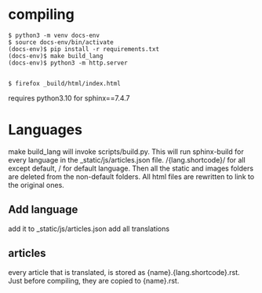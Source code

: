 # compiling
```
$ python3 -m venv docs-env
$ source docs-env/bin/activate
(docs-env)$ pip install -r requirements.txt
(docs-env)$ make build_lang
(docs-env)$ python3 -m http.server


$ firefox _build/html/index.html
```

requires python3.10 for sphinx==7.4.7

# Languages

make build_lang will invoke scripts/build.py. This will run sphinx-build for every language in the _static/js/articles.json file. /{lang.shortcode}/ for all except default, / for default language.
Then all the static and images folders are deleted from the non-default folders. All html files are rewritten to link to the original ones.

## Add language
add it to _static/js/articles.json
add all translations

## articles
every article that is translated, is stored as {name}.{lang.shortcode}.rst. Just before compiling, they are copied to {name}.rst.